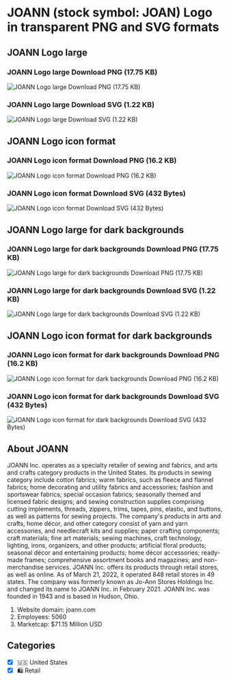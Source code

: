 # JOANN (stock symbol: JOAN) Logo in transparent PNG and SVG formats

## JOANN Logo large

### JOANN Logo large Download PNG (17.75 KB)

![JOANN Logo large Download PNG (17.75 KB)](/img/orig/JOAN_BIG-8e2d1150.png)

### JOANN Logo large Download SVG (1.22 KB)

![JOANN Logo large Download SVG (1.22 KB)](/img/orig/JOAN_BIG-6765c27a.svg)

## JOANN Logo icon format

### JOANN Logo icon format Download PNG (16.2 KB)

![JOANN Logo icon format Download PNG (16.2 KB)](/img/orig/JOAN-86b4bf3a.png)

### JOANN Logo icon format Download SVG (432 Bytes)

![JOANN Logo icon format Download SVG (432 Bytes)](/img/orig/JOAN-4a9479db.svg)

## JOANN Logo large for dark backgrounds

### JOANN Logo large for dark backgrounds Download PNG (17.75 KB)

![JOANN Logo large for dark backgrounds Download PNG (17.75 KB)](/img/orig/JOAN_BIG.D-da18f7aa.png)

### JOANN Logo large for dark backgrounds Download SVG (1.22 KB)

![JOANN Logo large for dark backgrounds Download SVG (1.22 KB)](/img/orig/JOAN_BIG.D-247ae55e.svg)

## JOANN Logo icon format for dark backgrounds

### JOANN Logo icon format for dark backgrounds Download PNG (16.2 KB)

![JOANN Logo icon format for dark backgrounds Download PNG (16.2 KB)](/img/orig/JOAN.D-ec9d3810.png)

### JOANN Logo icon format for dark backgrounds Download SVG (432 Bytes)

![JOANN Logo icon format for dark backgrounds Download SVG (432 Bytes)](/img/orig/JOAN.D-950026fc.svg)

## About JOANN

JOANN Inc. operates as a specialty retailer of sewing and fabrics, and arts and crafts category products in the United States. Its products in sewing category include cotton fabrics; warm fabrics, such as fleece and flannel fabrics; home decorating and utility fabrics and accessories; fashion and sportswear fabrics; special occasion fabrics; seasonally themed and licensed fabric designs; and sewing construction supplies comprising cutting implements, threads, zippers, trims, tapes, pins, elastic, and buttons, as well as patterns for sewing projects. The company's products in arts and crafts, home décor, and other category consist of yarn and yarn accessories, and needlecraft kits and supplies; paper crafting components; craft materials; fine art materials; sewing machines, craft technology, lighting, irons, organizers, and other products; artificial floral products; seasonal décor and entertaining products; home décor accessories; ready-made frames; comprehensive assortment books and magazines; and non-merchandise services. JOANN Inc. offers its products through retail stores, as well as online. As of March 21, 2022, it operated 848 retail stores in 49 states. The company was formerly known as Jo-Ann Stores Holdings Inc. and changed its name to JOANN Inc. in February 2021. JOANN Inc. was founded in 1943 and is based in Hudson, Ohio.

1. Website domain: joann.com
2. Employees: 5060
3. Marketcap: $71.15 Million USD


## Categories
- [x] 🇺🇸 United States
- [x] 🛍️ Retail
